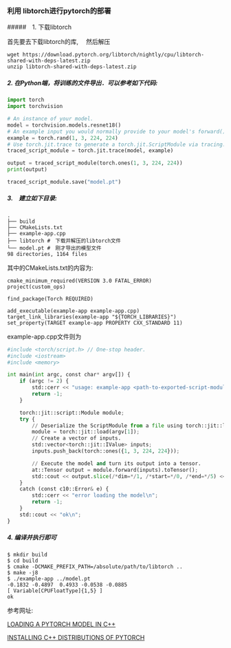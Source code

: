 ### 利用 libtorch进行pytorch的部署

#####　1. 下载libtorch

首先要去下载libtorch的库, 　然后解压

~~~ｓｈｅｌｌ
wget https://download.pytorch.org/libtorch/nightly/cpu/libtorch-shared-with-deps-latest.zip
unzip libtorch-shared-with-deps-latest.zip
~~~

##### 2. 在Python端，将训练的文件导出．可以参考如下代码:

~~~python
import torch
import torchvision

# An instance of your model.
model = torchvision.models.resnet18()
# An example input you would normally provide to your model's forward() method.
example = torch.rand(1, 3, 224, 224)
# Use torch.jit.trace to generate a torch.jit.ScriptModule via tracing.
traced_script_module = torch.jit.trace(model, example)

output = traced_script_module(torch.ones(1, 3, 224, 224))
print(output)

traced_script_module.save("model.pt")
~~~

##### 3.　建立如下目录:

~~~shell
.
├── build
├── CMakeLists.txt 
├── example-app.cpp
├── libtorch #　下载并解压的libtorch文件
└── model.pt #　刚才导出的模型文件
98 directories, 1164 files
~~~

其中的CMakeLists.txt的内容为:

~~~
cmake_minimum_required(VERSION 3.0 FATAL_ERROR)
project(custom_ops)

find_package(Torch REQUIRED)

add_executable(example-app example-app.cpp)
target_link_libraries(example-app "${TORCH_LIBRARIES}")
set_property(TARGET example-app PROPERTY CXX_STANDARD 11)
~~~

example-app.cpp文件则为

~~~python
#include <torch/script.h> // One-stop header.
#include <iostream>
#include <memory>

int main(int argc, const char* argv[]) {
    if (argc != 2) {
        std::cerr << "usage: example-app <path-to-exported-script-module>\n";
        return -1;
    }

    torch::jit::script::Module module;
    try {
        // Deserialize the ScriptModule from a file using torch::jit::load().
        module = torch::jit::load(argv[1]);
        // Create a vector of inputs.
        std::vector<torch::jit::IValue> inputs;
        inputs.push_back(torch::ones({1, 3, 224, 224}));

        // Execute the model and turn its output into a tensor.
        at::Tensor output = module.forward(inputs).toTensor();
        std::cout << output.slice(/*dim=*/1, /*start=*/0, /*end=*/5) << '\n';
    }
    catch (const c10::Error& e) {
        std::cerr << "error loading the model\n";
        return -1;
    } 
    std::cout << "ok\n";
}
~~~

##### 4. 编译并执行即可

~~~shell
$ mkdir build
$ cd build
$ cmake -DCMAKE_PREFIX_PATH=/absolute/path/to/libtorch ..
$ make -j8
$ ./example-app ../model.pt 
-0.1832 -0.4897  0.4933 -0.0538 -0.0885
[ Variable[CPUFloatType]{1,5} ]
ok
~~~



参考网址:

[LOADING A PYTORCH MODEL IN C++](https://pytorch.org/tutorials/advanced/cpp_export.html#)

[INSTALLING C++ DISTRIBUTIONS OF PYTORCH](https://pytorch.org/cppdocs/installing.html)


